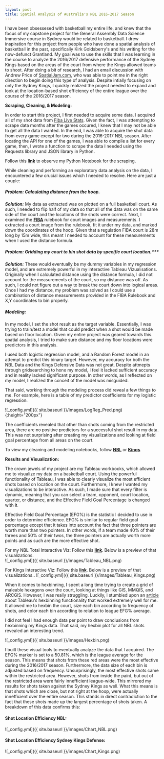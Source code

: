 ```yaml
---
layout: post
title: Spatial Analysis of Australia's NBL 2016-2017 Season
---
```


I have been obsessesed with basketball my entire life, and knew that the focus of my capstone project for the General Assembly Data Science Immersive course in Sydney would be related to basketball.  I drew inspiration for this project from people who have done a spatial analysis of basketball in the past, specifically Kirk Goldsberry's and his writing for the now-defunct Grantland.  My goal was to use the skills that I was learning in the course to analyze the 2016/2017 defensive performance of the Sydney Kings based on the areas of the court from where the Kings allowed teams to shoot.  After doing a bit of research, I had an email discussion with Andrew Price of [SpatialJam.com][SpatialJam], who was able to point me in the right direction to begin doing this type of analysis. Despite intially focusing on only the Sydney Kings, I quickly realized the project needed to expand and look at the location-based shot efficiency of the entire league over the course of the 2016/2017 season. 

[SpatialJam]:https://www.spatialjam.com/

**Scraping, Cleaning, & Modeling:**

In order to start this project, I first needed to acquire some data.  I acquired all of my shot data from [Fiba Live Stats][Fibalive]. Given the fact, I was attempting to scrape data months after the games occured, I knew that I may not be able to get all the data I wanted.  In the end, I was able to acquire the shot data from every game except for two during the 2016-2017 NBL season.  After locating the API for one of the games, I was able to compile a list for every game, then, I wrote a function to scrape the data I needed using the Requests library and JSON library in Python.  

Follow this **[link][Scrape]** to observe my Python Notebook for the scraping.

[Scrape]:https://github.com/ericnesi/capstone-eric/blob/master/all_nbl/NBL_Data_Scrape.ipynb
[Fibalive]:http://www.fibalivestats.com/u/NBL/314691/

While cleaning and performing an exploratory data analysis on the data, I encountered a few crucial issues which I needed to resolve.  Here are just a couple:

##### Problem: Calculating distance from the hoop.

***Solution:***  My data as extracted was on plotted on a full basketball court.  As such, I needed to flip half of my data so that all of the data was on the same side of the court and the locations of the shots were correct.  Next, I examined the **[FIBA][FIBA_Rules]** rulebook for court images and measurements.  I extracted a court image from the rulebook, fit it under my data, and marked down the coordinates of the hoop.  Given that a regulation FIBA court is 28m long by 15m wide, this meant I needed to account for these measurements when I used the distance formula.    

[FIBA_Rules]:http://www.fiba.com/en/Module/c9dad82f-01af-45e0-bb85-ee4cf50235b4/1faaa885-7478-4f87-ae5a-45b2c5939e96

##### Problem: Gridding my court to bin shot data by specific court location.***  

***Solution:*** These would eventually be my dummy variables in my regression model, and are extremely powerful in my interactive Tableau Vizualisations.  Originally when I calculated distance using the distance formula, I did not account for the measurements of the court, so my distance was off.  As such, I could not figure out a way to break the court down into logical areas. Once I had my distance, my problem was solved as I could use a combination of distance measurements provided in the FIBA Rulebook and X,Y coordinates to bin properly.

##### Modeling:
In my model, I set the shot result as the target variable. Essentially, I was trying to train/test a model that could predict when a shot would be made based on floor location.  Given my entire project was geared towards this spatial analysis, I tried to make sure distance and my floor locations were predictors in this analysis.  

I used both logistic regression model, and a Random Forest model in an attempt to predict this binary target. However, my accuracy for both the NBL Data and the Kings Defensive Data was not great.  Despite attmepts through gridsearching to hone my model, I feel it lacked sufficient accuracy and in reality lacked significant purpose. In other words, as I reflected on my model, I realized the conceit of the model was misguided.  

That said, working through the modeling process did reveal a few things to me.  For example, here is a table of my predictor coefficients for my logistic regression. 

![_config.yml]({{ site.baseurl }}/images/LogReg_Pred.png){:height="200px"}

The coefficients revealed that other than shots coming from the restricted area, there are no positive predictors for a successful shot result in my data.  This was not surprising after creating my visualizations and looking at field goal percentage from all areas on the court.  

To view my cleaning and modeling notebooks, follow **[NBL][NBL_Model]** or **[Kings][Kings_Model]**.

[NBL_Model]:https://github.com/ericnesi/capstone-eric/blob/master/all_nbl/Model_NBL_Data.ipynb
[Kings_Model]:https://github.com/ericnesi/capstone-eric/blob/master/kings/Kings_Data.ipynb

**Results and Visualization:**

The crown jewels of my project are my Tableau workbooks, which allowed me to visualize my data on a basketball court. Using the powerful functionality of Tableau, I was able to clearly visualize the most efficient shots based on location on the court. Furthermore, I knew I wanted my visualizations to be interactive.  As such, I made sure that every filter is dynamic, meaning that you can select a team, opponent, court location, quarter, or distance, and the Effective Field Goal Percentage is changed with it.

Effective Field Goal Percentage (EFG%) is the statistic I decided to use in order to determine efficience.  EFG% is similar to regular field goal percentage except that it takes into account the fact that three pointers are worth more than two pointers.  In other words, if a team made 40% of their threes and 50% of their twos, the three pointers are actually worth more points and as such are the more effective shot. 

For my NBL Total Interactive Viz: Follow this **[link][T2]**. Below is a preview of that visualizations.  
![_config.yml]({{ site.baseurl }}/images/Tableau_NBL.png)

For Kings Interactive Viz: Follow this **[link][T1]**. Below is a preview of that visualizations.. 
![_config.yml]({{ site.baseurl }}/images/Tableau_Kings.png)

[T1]:https://public.tableau.com/profile/eric.nesi#!/vizhome/SydneyKingsDefensiveShotChart2016-2017/Dashboard1
[T2]:https://public.tableau.com/profile/eric.nesi#!/vizhome/All_NBL_Shots/Dashboard1

When it comes to hexbinning, I spent a long time trying to create a grid of maleable hexagons over the court, looking at things like GIS, MMQIS, and ARCGIS. However, I was really struggling. Luckily, I stumbled upon an [article][hexbin_article] about Tableau's hexbinning functionality that worked extremely well for me.  It allowed me to hexbin the court, size each bin according to frequency of shots, and color each bin according to relation to league EFG% average.

[hexbin_article]:https://www.theinformationlab.co.uk/2015/05/12/hexbins-in-tableau/

I did not feel I had enough data per point to draw conclusions from hexbinning my Kings data. That said, my hexbin plot for all NBL shots revealed an interesting trend.

![_config.yml]({{ site.baseurl }}/images/Hexbin.png)

I built these visual tools to eventually analyze the data that I acquired. The EFG% marker is set to a 50.81%, which is the league average for the season.  This means that shots from these red areas were the most effective during the 2016/2017 season.  Furthermore, the data size of each bin is adjusted based on frequency.  Unsurprisingly, the most effective shots came within the restricted area.  However, shots from inside the paint, but out of the restricted area were fairly innefficient league-wide.  This mirrored my results for shots taken against the Sydney Kings as well.  What this means is that shots which are close, but not right at the hoop, were actually innefficient over the entire season. This stands in direct contradiction to the fact that these shots made up the largest percentage of shots taken. A breakdown of this data confirms this:

#### Shot Location Efficiency NBL:
![_config.yml]({{ site.baseurl }}/images/Chart_NBL.png)

#### Shot Location Efficiency Sydney Kings Defense:
![_config.yml]({{ site.baseurl }}/images/Chart_Kings.png)

